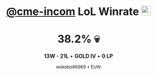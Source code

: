 <div align="center">

# [@cme-incom](https://github.com/cme-incom) LoL Winrate <img src="https://cdn.betterttv.net/emote/5e9c6c187e090362f8b0b9e8/1x" width="25" height="25">

<h1><!-- WINRATE -->38.2<!-- /WINRATE -->% 💀</h1>

**<!-- WINS -->13<!-- /WINS -->W - <!-- LOSSES -->21<!-- /LOSSES -->L** • **GOLD <!-- RANK -->IV<!-- /RANK -->** • **<!-- LP -->0<!-- /LP --> LP**

<sub>wokobo#6969 • EUW</sub>

</div>
